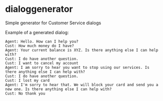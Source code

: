 # dialoggenerator
Simple generator for Customer Service dialogs

Example of a generated dialog:

```
Agent: Hello. How can I help you?
Cust: How much money do I have?
Agent: Your current balance is XYZ. Is there anything else I can help with?
Cust: I do have another question.
Cust: I want to cancel my account
Agent: I am sorry to hear you want to stop using our services. Is there anything else I can help with?
Cust: I do have another question.
Cust: I lost my card
Agent: I'm sorry to hear that. We will block your card and send you a new one. Is there anything else I can help with?
Cust: No thank you
```
